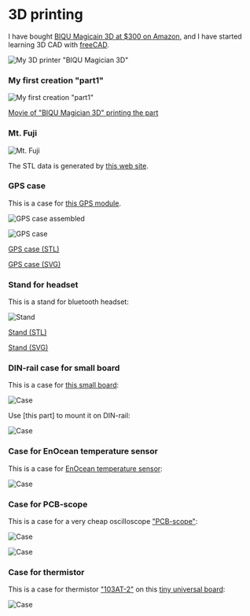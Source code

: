 # 3D printing

I have bought [BIQU Magicain 3D at $300 on Amazon](https://www.biqu.equipment/products/biqu-magician-3d-printer-new-diy-kit-mini-kossel-delta-printing), and I have started learning 3D CAD with [freeCAD](https://www.freecadweb.org/).

![My 3D printer "BIQU Magician 3D"](./doc/BIQU_Magician_3D.jpg)

### My first creation "part1"

![My first creation "part1"](./doc/part1.jpg)

[Movie of "BIQU Magician 3D" printing the part](./doc/3d_printing.mp4)

### Mt. Fuji

![Mt. Fuji](./doc/fuji.jpg)

The STL data is generated by [this web site](https://maps.gsi.go.jp/#15/35.362941/138.731450/&base=std&ls=std&disp=1&vs=c1j0l0u0t0z0r0f0).

### GPS case

This is a case for [this GPS module](http://akizukidenshi.com/catalog/g/gK-09991/).

![GPS case assembled](./gps/gps_assembled.jpg)

![GPS case](./gps/gps.jpg)

[GPS case (STL)](./gps/gps.stl)

[GPS case (SVG)](./gps/gps.svg)

### Stand for headset

This is a stand for bluetooth headset:

![Stand](./stand/stand.jpg)

[Stand (STL)](./stand/stand.stl)

[Stand (SVG)](./stand/stand.svg)

### DIN-rail case for small board

This is a case for [this small board](http://akizukidenshi.com/catalog/g/gP-08241/):

![Case](./fet/fet.jpg)

Use [this part] to mount it on DIN-rail:

![Case](./din_rail/din_rail.jpg)

### Case for EnOcean temperature sensor

This is a case for [EnOcean temperature sensor](https://www.enocean.com/en/enocean_modules_928mhz/stm-431j/):

![Case](./temperature/temperature.jpg)

### Case for PCB-scope

This is a case for a very cheap oscilloscope ["PCB-scope"](http://www.picaxe.com/Hardware/Add-on-Modules/PCB-scope/):

![Case](./osc001/osc001.jpg)

![Case](./osc001/osc001_case.jpg)

### Case for thermistor

This is a case for thermistor ["103AT-2"](http://akizukidenshi.com/catalog/g/gP-07258/) on this [tiny universal board](http://akizukidenshi.com/catalog/g/gP-02515/):

![Case](./thermistor/thermistor.jpg)
